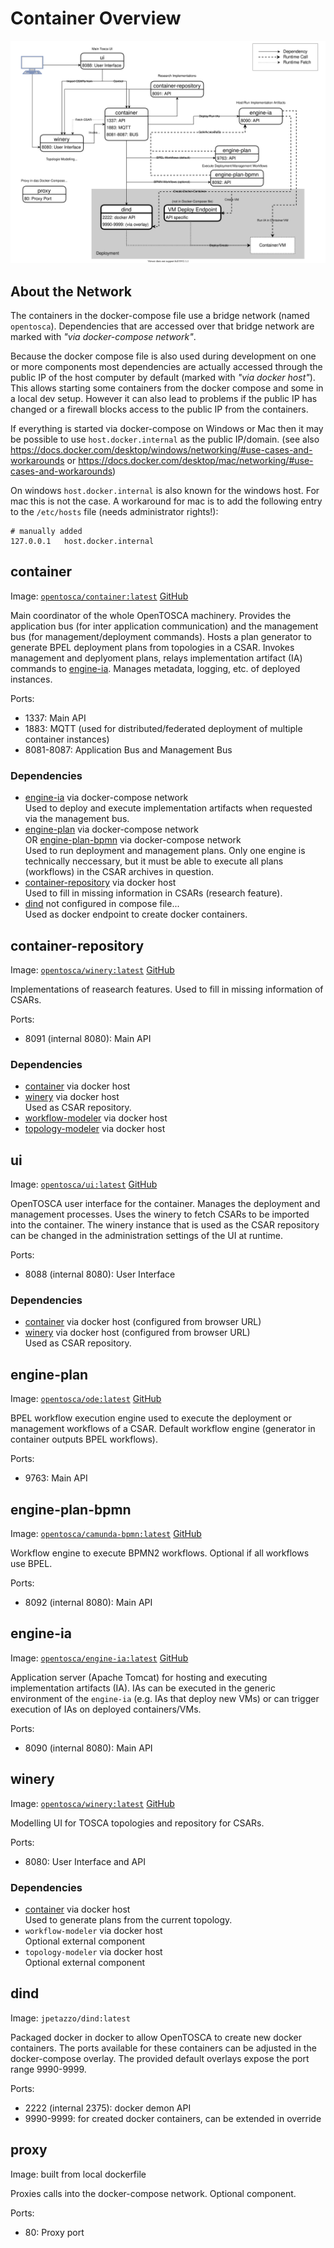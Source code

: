 # Container Overview

![OpenTOSCA Docker-Compose overview diagram.](docker-compose-overview.svg)


## About the Network

The containers in the docker-compose file use a bridge network (named `opentosca`).
Dependencies that are accessed over that bridge network are marked with *"via docker-compose network"*.

Because the docker compose file is also used during development on one or more components most dependencies are actually accessed through the public IP of the host computer by default (marked with *"via docker host"*).
This allows starting some containers from the docker compose and some in a local dev setup.
However it can also lead to problems if the public IP has changed or a firewall blocks access to the public IP from the containers.

If everything is started via docker-compose on Windows or Mac then it may be possible to use `host.docker.internal` as the public IP/domain.
(see also <https://docs.docker.com/desktop/windows/networking/#use-cases-and-workarounds> or <https://docs.docker.com/desktop/mac/networking/#use-cases-and-workarounds>)

On windows `host.docker.internal` is also known for the windows host.
For mac this is not the case.
A workaround for mac is to add the following entry to the `/etc/hosts` file (needs administrator rights!):

```
# manually added
127.0.0.1   host.docker.internal
```


## container 

Image: [`opentosca/container:latest`](https://hub.docker.com/r/opentosca/container) [GitHub](https://github.com/OpenTOSCA/container)

Main coordinator of the whole OpenTOSCA machinery.
Provides the application bus (for inter application communication) and the management bus (for management/deployment commands).
Hosts a plan generator to generate BPEL deployment plans from topologies in a CSAR.
Invokes management and deplyoment plans, relays implementation artifact (IA) commands to [engine-ia](#engine-ia).
Manages metadata, logging, etc. of deployed instances.

Ports:

 *  1337: Main API
 *  1883: MQTT (used for distributed/federated deployment of multiple container instances)
 *  8081-8087: Application Bus and Management Bus

### Dependencies

 *  [engine-ia](#engine-ia) via docker-compose network\
    Used to deploy and execute implementation artifacts when requested via the management bus.
 *  [engine-plan](#engine-plan) via docker-compose network\
    OR [engine-plan-bpmn](#engine-plan) via docker-compose network\
    Used to run deployment and management plans. Only one engine is technically neccessary, but it must be able to execute all plans (workflows) in the CSAR archives in question.
 *  [container-repository](#container-repository) via docker host\
    Used to fill in missing information in CSARs (research feature).
 *  [dind](#dind) not configured in compose file...\
    Used as docker endpoint to create docker containers.


## container-repository

Image: [`opentosca/winery:latest`](https://hub.docker.com/r/opentosca/winery) [GitHub](https://github.com/OpenTOSCA/winery)

Implementations of reasearch features.
Used to fill in missing information of CSARs.

Ports:

 *  8091 (internal 8080): Main API

### Dependencies

 *  [container](#container) via docker host
 *  [winery](#winery) via docker host\
    Used as CSAR repository.
 *  [workflow-modeler](#workflow-modeler) via docker host
 *  [topology-modeler](#topology-modeler) via docker host


## ui

Image: [`opentosca/ui:latest`](https://hub.docker.com/r/opentosca/ui) [GitHub](https://github.com/OpenTOSCA/ui)

OpenTOSCA user interface for the container.
Manages the deployment and management processes.
Uses the winery to fetch CSARs to be imported into the container.
The winery instance that is used as the CSAR repository can be changed in the administration settings of the UI at runtime.

Ports:

 *  8088 (internal 8080): User Interface

### Dependencies

 *  [container](#container) via docker host (configured from browser URL)
 *  [winery](#winery) via docker host (configured from browser URL)\
    Used as CSAR repository.


## engine-plan

Image: [`opentosca/ode:latest`](https://hub.docker.com/r/opentosca/ode) [GitHub](https://github.com/OpenTOSCA/ode)

BPEL workflow execution engine used to execute the deployment or management workflows of a CSAR.
Default workflow engine (generator in container outputs BPEL workflows).

Ports:

 *  9763: Main API


## engine-plan-bpmn

Image: [`opentosca/camunda-bpmn:latest`](https://hub.docker.com/r/opentosca/camunda-bpmn) [GitHub](https://github.com/OpenTOSCA/camunda-bpmn)

Workflow engine to execute BPMN2 workflows.
Optional if all workflows use BPEL.

Ports:

 *  8092 (internal 8080): Main API


## engine-ia

Image: [`opentosca/engine-ia:latest`](https://hub.docker.com/r/opentosca/engine-ia) [GitHub](https://github.com/OpenTOSCA/engine-ia)

Application server (Apache Tomcat) for hosting and executing implementation artifacts (IA).
IAs can be executed in the generic environment of the `engine-ia` (e.g. IAs that deploy new VMs) or can trigger execution of IAs on deployed containers/VMs.

Ports:

 *  8090 (internal 8080): Main API

## winery

Image: [`opentosca/winery:latest`](https://hub.docker.com/r/opentosca/winery) [GitHub](https://github.com/OpenTOSCA/winery)

Modelling UI for TOSCA topologies and repository for CSARs.

Ports:

 *  8080: User Interface and API

### Dependencies

 *  [container](#container) via docker host\
    Used to generate plans from the current topology.
 *  `workflow-modeler` via docker host\
    Optional external component
 *  `topology-modeler` via docker host\
    Optional external component

## dind

Image: `jpetazzo/dind:latest`

Packaged docker in docker to allow OpenTOSCA to create new docker containers.
The ports available for these containers can be adjusted in the docker-compose overlay.
The provided default overlays expose the port range 9990-9999.

Ports:

 *  2222 (internal 2375): docker demon API
 *  9990-9999: for created docker containers, can be extended in override

## proxy

Image: built from local dockerfile

Proxies calls into the docker-compose network.
Optional component.

Ports:

 *  80: Proxy port
